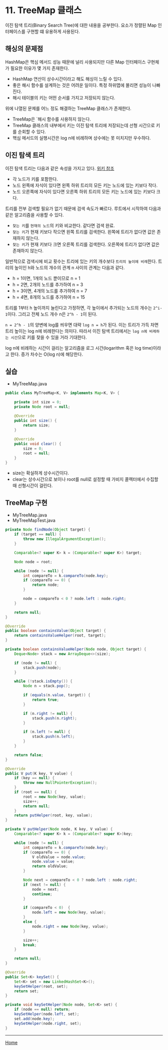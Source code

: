 # 11. TreeMap 클래스
이진 탐색 트리(Binary Search Tree)에 대한 내용을 공부한다. 요소가 정렬된 Map 인터페이스를 구현할 떄 유용하게 사용된다.

## 해싱의 문제점
HashMap은 핵심 메서드 성능 때문에 널리 사용되지만 다른 Map 인터페이스 구현체가 필요한 이유가 몇 가지 존재한다.

- HashMap 연산이 상수시간이라고 해도 해싱이 느릴 수 있다.
- 좋은 해시 함수를 설계하는 것은 어려운 일이다. 특정 하위맵에 몰리면 성능이 나빠진다.
- 해시 테이블의 키는 어떤 순서를 가지고 저장되지 않는다.

위에 나열된 문제를 어느 정도 해결하는 TreeMap 클래스가 존재한다.

- TreeMap은 `해시 함수를 사용하지 않는다.
- TreeMap 클래스의 내부에서 키는 이진 탐색 트리에 저장되는데 선형 시간으로 키를 순회할 수 있다.
- 핵심 메서드의 실행시간은 log n에 비례하며 상수에는 못 미치지만 우수하다.

## 이진 탐색 트리
이진 탐색 트리는 다음과 같은 속성을 가지고 있다. 
[위키 참조](https://en.wikipedia.org/wiki/Binary_search_tree)

- 각 노드가 키를 포함한다.
- 노드 왼쪽에 자식이 있다면 왼쪽 하위 트리의 모든 키는 노드에 있는 키보다 작다.
- 노드 오른쪽에 자식이 있다면 오른쪽 하위 트리의 모든 키는 노드에 있는 키보다 크다.

트리를 전부 검색할 필요가 없기 때문에 검색 속도가 빠르다. 루트에서 시작하여 다음과 같은 알고리즘을 사용할 수 있다.

- `찾는 키`를 `현재의 노드`의 키와 비교한다. 같다면 검색 완료.
- `찾는 키`가 현재 키보다 작으면 왼쪽 트리를 검색한다. 왼쪽에 트리가 없다면 값은 존재하지 않는다.
- `찾는 키`가 현재 키보다 크면 오른쪽 트리를 검색한다. 오른쪽에 트리가 없다면 값은 존재하지 않는다.

일반적으로 검색시에 비교 횟수는 트리에 있는 키의 개수보다 `트리의 높이에 비례`한다. 트리의 높이인 h와 노드의 개수의 관계 n 사이의 관계는 다음과 같다.

- h = 1이면, 1개의 노드 뿐이므로 n = 1
- h = 2면, 2개의 노드를 추가하여 n = 3
- h = 3이면, 4개의 노드를 추가하여 n = 7
- h = 4면, 8개의 노드를 추가하여 n = 15

트리를 1부터 h 높이까지 늘린다고 가정하면, 각 높이에서 추가되는 노드의 개수는 `2^i-1`이다. 그리고 전체 노드 개수 n은 `2^h - 1`이 된다.

`n = 2^h - 1`의 양변에 log를 씌우면 대략 `log n = h`가 된다. 이는 트리가 가득 차면 트리 높이는 log n에 비례한다는 의미다. 따라서 이진 탐색 트리에서는 `log n에 비례하는 시간`으로 키를 찾을 수 있을 거라 기대한다.

log n에 비례하는 시간이 걸리는 알고리즘을 로그 시간(logarithm 혹은 log time)이라고 한다. 증가 차수는 O(log n)에 해당한다.

## 실습
- MyTreeMap.java

```java
public class MyTreeMap<K, V> implements Map<K, V> {

	private int size = 0;
	private Node root = null;

    @Override
    public int size() {
        return size;
    }
    
    @Override
    public void clear() {
        size = 0;
        root = null;
    }
}
```

- size는 확실하게 상수시간이다.
- clear는 상수시간으로 보이나 root를 null로 설정할 때 가비지 콜렉터에서 수집할 때 선형시간이 걸린다.

## TreeMap 구현
- MyTreeMap.java
- MyTreeMapTest.java

```java
private Node findNode(Object target) {
    if (target == null) {
        throw new IllegalArgumentException();
    }

    Comparable<? super K> k = (Comparable<? super K>) target;

    Node node = root;

    while (node != null) {
        int compareTo = k.compareTo(node.key);
        if (compareTo == 0) {
            return node;
        }

        node = compareTo < 0 ? node.left : node.right;
    }

    return null;
}
```

```java
@Override
public boolean containsValue(Object target) {
    return containsValueHelper(root, target);
}

private boolean containsValueHelper(Node node, Object target) {
    Deque<Node> stack = new ArrayDeque<>(size);

    if (node != null) {
        stack.push(node);
    }

    while (!stack.isEmpty()) {
        Node n = stack.pop();

        if (equals(n.value, target)) {
            return true;
        }

        if (n.right != null) {
            stack.push(n.right);
        }

        if (n.left != null) {
            stack.push(n.left);
        }
    }

    return false;
}
```

```java
@Override
public V put(K key, V value) {
    if (key == null) {
        throw new NullPointerException();
    }
    if (root == null) {
        root = new Node(key, value);
        size++;
        return null;
    }
    return putHelper(root, key, value);
}

private V putHelper(Node node, K key, V value) {
    Comparable<? super K> k = (Comparable<? super K>)key;

    while (node != null) {
        int compareTo = k.compareTo(node.key);
        if (compareTo == 0) {
            V oldValue = node.value;
            node.value = value;
            return oldValue;
        }

        Node next = compareTo < 0 ? node.left : node.right;
        if (next != null) {
            node = next;
            continue;
        }

        if (compareTo < 0)  {
            node.left = new Node(key, value);
        }
        else {
            node.right = new Node(key, value);
        }

        size++;
        break;
    }

    return null;
}
```

```java
@Override
public Set<K> keySet() {
    Set<K> set = new LinkedHashSet<K>();
    keySetHelper(root, set);
    return set;
}

private void keySetHelper(Node node, Set<K> set) {
    if (node == null) return;
    keySetHelper(node.left, set);
    set.add(node.key);
    keySetHelper(node.right, set);
}
```

---
[Home](../README.md)
